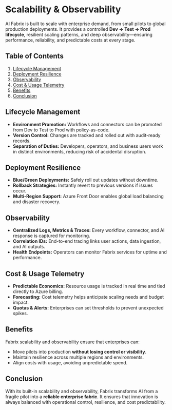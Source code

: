 # Scalability & Observability

AI Fabrix is built to scale with enterprise demand, from small pilots to global production deployments. It provides a controlled **Dev → Test → Prod lifecycle**, resilient scaling patterns, and deep observability—ensuring performance, reliability, and predictable costs at every stage.

## Table of Contents

1. [Lifecycle Management](#lifecycle-management)
2. [Deployment Resilience](#deployment-resilience)
3. [Observability](#observability)
4. [Cost & Usage Telemetry](#cost--usage-telemetry)
5. [Benefits](#benefits)
6. [Conclusion](#conclusion)

## Lifecycle Management

- **Environment Promotion:** Workflows and connectors can be promoted from Dev to Test to Prod with policy-as-code.
- **Version Control:** Changes are tracked and rolled out with audit-ready records.
- **Separation of Duties:** Developers, operators, and business users work in distinct environments, reducing risk of accidental disruption.

## Deployment Resilience

- **Blue/Green Deployments:** Safely roll out updates without downtime.
- **Rollback Strategies:** Instantly revert to previous versions if issues occur.
- **Multi-Region Support:** Azure Front Door enables global load balancing and disaster recovery.

## Observability

- **Centralized Logs, Metrics & Traces:** Every workflow, connector, and AI response is captured for monitoring.
- **Correlation IDs:** End-to-end tracing links user actions, data ingestion, and AI outputs.
- **Health Endpoints:** Operators can monitor Fabrix services for uptime and performance.

## Cost & Usage Telemetry

- **Predictable Economics:** Resource usage is tracked in real time and tied directly to Azure billing.
- **Forecasting:** Cost telemetry helps anticipate scaling needs and budget impact.
- **Quotas & Alerts:** Enterprises can set thresholds to prevent unexpected spikes.

## Benefits

Fabrix scalability and observability ensure that enterprises can:

- Move pilots into production **without losing control or visibility**.
- Maintain resilience across multiple regions and environments.
- Align costs with usage, avoiding unpredictable spend.

## Conclusion

With its built-in scalability and observability, Fabrix transforms AI from a fragile pilot into a **reliable enterprise fabric**. It ensures that innovation is always balanced with operational control, resilience, and cost predictability.
